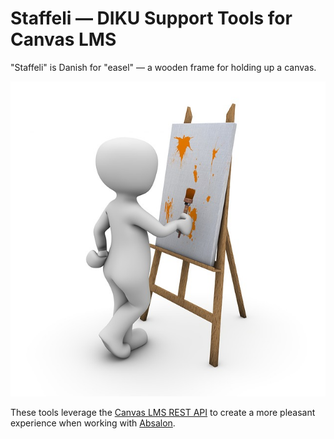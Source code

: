 # Staffeli — DIKU Support Tools for Canvas LMS

"Staffeli" is Danish for "easel" — a wooden frame for holding up a canvas.

![An Easel](logo.jpg "An Easel")

These tools leverage the [Canvas LMS REST
API](https://canvas.instructure.com/doc/api/index.html) to create a more
pleasant experience when working with [Absalon](https://absalon.ku.dk/).
